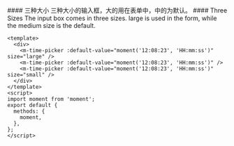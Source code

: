 <cn>
#### 三种大小
三种大小的输入框，大的用在表单中，中的为默认。
</cn>

<us>
#### Three Sizes
The input box comes in three sizes. large is used in the form, while the medium size is the default.
</us>

```vue
<template>
  <div>
    <m-time-picker :default-value="moment('12:08:23', 'HH:mm:ss')" size="large" />
    <m-time-picker :default-value="moment('12:08:23', 'HH:mm:ss')" />
    <m-time-picker :default-value="moment('12:08:23', 'HH:mm:ss')" size="small" />
  </div>
</template>
<script>
import moment from 'moment';
export default {
  methods: {
    moment,
  },
};
</script>
```
